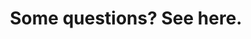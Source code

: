 ---
title: Some questions? See here.
description: >-
  We have a cool article with a lot tips & trick that you can use.
link: https://paneek.blogspot.com/2017/03/tips-tricks-for-virtual-tours-at-paneek.html
text_link: Go to article.
general:
  title: General
  elements:
    - link: '#whatispaneek'
      text: What is paneek ?
    - link: '#uploadnothinghappen'
      text: I have uploaded a 360 image but nothing happened
    - link: '#paypalnothinghappen'
      text: I have Paid a subscription with paypal but nothing happened
    - link: '#cancancel'
      text: Can I cancel my subscriptions ?
    - link: '#cancelwithcontent'
      text: If I cancel my subscriptions what happen with all my content ?
    - link: '#responsivecompatibility'
      text: What is the compatibility with browsers and mobile devices ?
    - link: '#includedinpaid'
      text: What is included in the paid account ?
    - link: '#nadirlogo'
      text: What is Nadir Logo ?
    - link: '#carefulwithcnp'
      text: Why you should be careful with copy and paste text in the editor ?
    - link: '#'
      text: Why does paneek only use url for images and icons ?
    - link: '#'
      text: What is "Copyright text" option ?
    - link: '#'
      text: What is "Navigation mode"?
    - link: '#'
      text: What is "style window for the information" option ?
    - link: '#'
      text: What are "categories"?
    - link: '#'
      text: What is "translation" option ?
    - link: '#'
      text: What is Map Connections ?
tours:
  title: About tours
  elements:
    - link: '#'
      text: Will my tours appear in google maps or google street view ?
    - link: '#'
      text: How to use the arrow destinations mode in your tours ?
    - link: '#'
      text: What is developer options ?
    - link: '#'
      text: What is "Preload all panoramas" ?
    - link: '#'
      text: How to use POV Editor ?
    - link: '#'
      text: What is "Select panoramas to show name after Drag" option ?
    - link: '#'
      text: What is "Compass orientation help" option ?
    - link: '#'
      text: How to use the list mode in you tours ?
    - link: '#'
      text: How to use the floor plan mode in you tours ?
    - link: '#'
      text: How to use the hotspots navigation mode in your tours ?
    - link: '#'
      text: What is "Don't open the information at the start" option ?
    - link: '#'
      text: What is "open tour on External link" option ?
    - link: '#'
      text: Can I remove the logo of Google ?
    - link: '#'
      text: Can I use virtual reality (VR) Headset on tours ?
    - link: '#'
      text: Can I download my virtual tour ?
sound:
  title: About Sound
  elements:
    - link: '# '
      text: What is Background Sound ?
    - link: '# '
      text: Why is there a mini video on my tour and panomara ?
    - link: '# '
      text: On mobile devices, my sound is not reproduce, Why ?
hostpot:
  title: About Hostpot
  elements:
    - link: '#'
      text: Could you give a description of each hotspot ?
    - link: '#'
      text: What is Audio guide synchronization?
panorama:
  title: About Panorama
  elements:
    - link: '#'
      text: After a period of time a panorama imported from google is located in other place ?
minimap:
  title: Mini map of routes
  elements:
    - link: '#'
      text: What is Map of routes editor ?
    - link: '#'
      text: What is "distance" on the Map of routes editor ?
image:
  title: About Image/Photo
  elements:
    - link: '#'
      text: What is a 360 panorama image ?
    - link: '#'
      text: How can I create my own 360 panorama images ?
    - link: '#'
      text: What mobile phones models can create 360 images ?
content:
  - title: What is paneek ?
    id: whatispaneek
    text: >-
      Paneek is an interactive media platform that will help you to create more engaging tours by adding rich media like links,photos,videos,product catalogs and more. Use Paneek to create interactive tours using the Google Maps street view technology in minutes!. You only need upload a panoramic image.
  - title: I have uploaded a 360 image but nothing happened
    id: uploadnothinghappen
    text: >-
      When you upload an image, this image need to be processed in our server first. The process take a few minutes after this we send you an email with the notification. Sometimes the email could not appear in your inbox for many reasons. In case you should come back to paneek and check if the panorama was created. In case that you noticed that the panorama is not created after 15 minutes or more, please send us a message reporting the problem.
  - title: I have Paid a subscription with paypal but nothing happened
    id: paypalnothinghappen
    text: >-
      We will send you an email in the next 20 minutes with the confirmation. Normal support hours are 9 AM to 9 PM Eastern time. Our goal is to respond to your inquiry within 1 business day. If you never received the email please contact us via email.
  - title: Can I cancel my subscriptions ?
    id: cancancel
    text: >-
      In paneek we do not have subscriptions, you only paid once. After that period of time, your account go back to normal.
  - title: If I cancel my subscriptions what happen with all my content ?
    id: cancelwithcontent
    text: >-
      Your content will be still available but it will be Limited of how many times your tours can be loaded. (According our judgement)
  - title: What is the compatibility with browsers and mobile devices ?
    id: responsivecompatibility
    text: >-
      Para Google chrome desktop y Google chrome mobile 100%,
      en Mozilla firefox desktop 70%,
      en Safari desktop y Safari mobile iphone 60% y para Iphone and ipads 60%.
  - title: What is included in the paid account ?
    id: includedinpaid
    text: >-
      Online support: If you have problem in the process of creating your tours we can help you. (english and spanish)
      ,all advertisements are removed,
      in the period of time of you paid account, your tours can be loaded unlimited of times
      Add background sound in your tours is enabled.
  - title: What is Nadir Logo ?
    id: nadirlogo
    text: >-
      Is a logo that will be place at the bottom of your tour or panorama. More info about Nadir.

      Be careful only works perfect in browsers that support spherical projection like Google Chrome desktop and others. So test it in all the browsers of your target audience
---